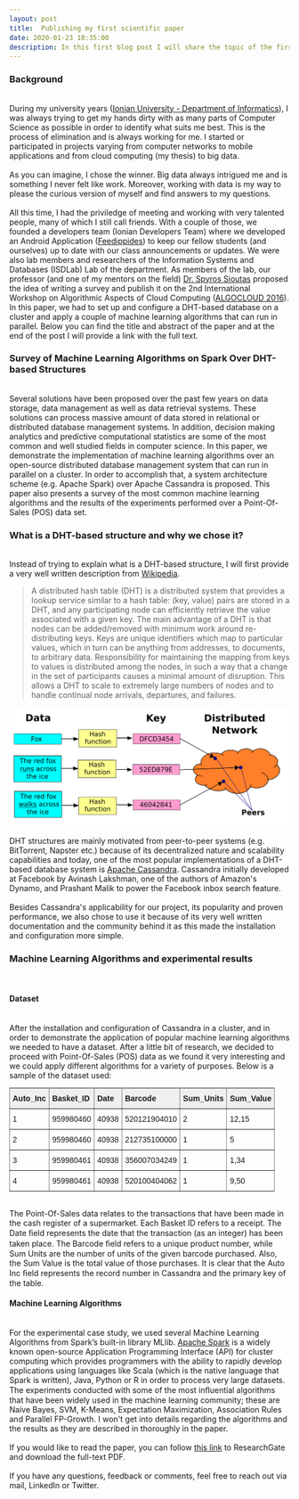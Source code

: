```yaml
---
layout: post
title:  Publishing my first scientific paper
date: 2020-01-23 10:35:00
description: In this first blog post I will share the topic of the first and only (at the moment) paper I published along with some very distinguished and talented professors and colleagues.
---
```


### Background
<br/>
During my university years (<a href="http://di.ionio.gr/en/" target="blank">Ionian University - Department of Informatics</a>), I was always trying to get my hands dirty with as many parts of Computer Science as possible in order to identify what suits me best. This is the process of elimination and is always working for me. I started or participated in projects varying from computer networks to mobile applications and from cloud computing (my thesis) to big data. 
<br/><br/>
As you can imagine, I chose the winner. Big data always intrigued me and is something I never felt like work. Moreover, working with data is my way to please the curious version of myself and find answers to my questions.
<br/><br/>
All this time, I had the priviledge of meeting and working with very talented people, many of which I still call friends. With a couple of those, we founded a developers team (Ionian Developers Team) where we developed an Android Application (<a href="https://ionio.gr/gr/news/6265/" target="blank">Feedippides</a>) to keep our fellow students (and ourselves) up to date with our class announcements or updates. We were also lab members and researchers of the Information Systems and Databases (ISDLab) Lab of the department. As members of the lab, our professor (and one of my mentors on the field) <a href="https://www.ceid.upatras.gr/en/staff/faculty/sioutas-spyros" target="blank">Dr. Spyros Sioutas</a> proposed the idea of writing a survey and publish it on the 2nd International Workshop on Algorithmic Aspects of Cloud Computing (<a href="https://conferences.au.dk/algo16/algocloud/" target="blank">ALGOCLOUD 2016</a>). In this paper, we had to set up and configure a DHT-based database on a cluster and apply a couple of machine learning algorithms that can run in parallel. Below you can find the title and abstract of the paper and at the end of the post I will provide a link with the full text.

### Survey of Machine Learning Algorithms on Spark Over DHT-based Structures
<br/>
Several solutions have been proposed over the past few years on data storage, data management as well as data retrieval systems. These solutions can process massive amount of data stored in relational or distributed database management systems. In addition, decision making analytics and predictive computational statistics are some of the most common and well studied fields in computer science. In this paper, we demonstrate the implementation of machine learning algorithms over an open-source distributed database management system that can run in parallel on a cluster. In order to accomplish that, a system architecture scheme (e.g. Apache Spark) over Apache Cassandra is proposed. This paper also presents a survey of the most common machine learning algorithms and the results of the experiments performed over a Point-Of-Sales (POS) data set.

### What is a DHT-based structure and why we chose it?
<br/>
Instead of trying to explain what is a DHT-based structure, I will first provide a very well written description from <a href="https://en.wikipedia.org/wiki/Distributed_hash_table" target="blank">Wikipedia</a>.
<br/>
<blockquote>
A distributed hash table (DHT) is a distributed system that provides a lookup service similar to a hash table: (key, value) pairs are stored in a DHT, and any participating node can efficiently retrieve the value associated with a given key. The main advantage of a DHT is that nodes can be added/removed with minimum work around re-distributing keys. Keys are unique identifiers which map to particular values, which in turn can be anything from addresses, to documents, to arbitrary data. Responsibility for maintaining the mapping from keys to values is distributed among the nodes, in such a way that a change in the set of participants causes a minimal amount of disruption. This allows a DHT to scale to extremely large numbers of nodes and to handle continual node arrivals, departures, and failures.
</blockquote>

<div class="img_row">
	<img class="col three" src="/img/post_1/DHT.svg">
</div>
<br/>
DHT structures are mainly motivated from peer-to-peer systems (e.g. BitTorrent, Napster etc.) because of its decentralized nature and scalability capabilities and today, one of the most popular implementations of a DHT-based database system is <a href="http://cassandra.apache.org/" target="blank">Apache Cassandra</a>. Cassandra initially developed at Facebook by Avinash Lakshman, one of the authors of Amazon's Dynamo, and Prashant Malik to power the Facebook inbox search feature.
<br/><br/>
Besides Cassandra's applicability for our project, its popularity and proven performance, we also chose to use it because of its very well written documentation and the community behind it as this made the installation and configuration more simple. 

### Machine Learning Algorithms and experimental results
<br/>

#### Dataset
<br/>
After the installation and configuration of Cassandra in a cluster, and in order to demonstrate the application of popular machine learning algorithms we needed to have a dataset. After a little bit of research, we decided to proceed with Point-Of-Sales (POS) data as we found it very interesting and we could apply different algorithms for a variety of purposes. Below is a sample of the dataset used:
<br/>
<style type="text/css">
.tg  {border-collapse:collapse;border-spacing:0;}
.tg td{font-family:Arial, sans-serif;font-size:14px;padding:10px 5px;border-style:solid;border-width:1px;overflow:hidden;word-break:normal;border-color:black;}
.tg th{font-family:Arial, sans-serif;font-size:14px;font-weight:normal;padding:10px 5px;border-style:solid;border-width:1px;overflow:hidden;word-break:normal;border-color:black;}
.tg .tg-dvid{font-weight:bold;background-color:#efefef;border-color:inherit;text-align:left;vertical-align:top}
.tg .tg-wkkj{font-weight:bold;background-color:#efefef;border-color:inherit;text-align:left;vertical-align:top}
.tg .tg-0pky{border-color:inherit;text-align:left;vertical-align:top}
</style>
<table class="tg" style="width: 100% !important">
  <tr>
    <th class="tg-wkkj">Auto_Inc</th>
    <th class="tg-dvid">Basket_ID</th>
    <th class="tg-dvid">Date</th>
    <th class="tg-dvid">Barcode</th>
    <th class="tg-dvid">Sum_Units</th>
    <th class="tg-dvid">Sum_Value</th>
  </tr>
  <tr>
    <td class="tg-0pky">1</td>
    <td class="tg-0pky">959980460</td>
    <td class="tg-0pky">40938</td>
    <td class="tg-0pky">520121904010</td>
    <td class="tg-0pky">2</td>
    <td class="tg-0pky">12,15</td>
  </tr>
  <tr>
    <td class="tg-0pky">2</td>
    <td class="tg-0pky">959980460</td>
    <td class="tg-0pky">40938</td>
    <td class="tg-0pky">212735100000</td>
    <td class="tg-0pky">1</td>
    <td class="tg-0pky">5</td>
  </tr>
  <tr>
    <td class="tg-0pky">3</td>
    <td class="tg-0pky">959980461</td>
    <td class="tg-0pky">40938</td>
    <td class="tg-0pky">356007034249</td>
    <td class="tg-0pky">1</td>
    <td class="tg-0pky">1,34</td>
  </tr>
  <tr>
    <td class="tg-0pky">4</td>
    <td class="tg-0pky">959980461</td>
    <td class="tg-0pky">40938</td>
    <td class="tg-0pky">520100404062</td>
    <td class="tg-0pky">1</td>
    <td class="tg-0pky">9,50</td>
  </tr>
</table>
<br/>
The Point-Of-Sales data relates to the transactions that have been made in the cash register of a supermarket. Each Basket ID refers to a receipt. The Date ﬁeld represents the date that the transaction (as an integer) has been taken place. The Barcode ﬁeld refers to a unique product number, while Sum Units are the number of units of the given barcode purchased. Also, the Sum Value is the total value of those purchases. It is clear that the Auto Inc ﬁeld represents the record number in Cassandra and the primary key of the table.

#### Machine Learning Algorithms
<br/>
For the experimental case study, we used several Machine Learning Algorithms from Spark’s built-in library MLlib. <a href="https://spark.apache.org/" target="blank">Apache Spark</a> is a widely known open-source Application Programming Interface (API) for cluster computing which provides programmers with the ability to rapidly develop applications using languages like Scala (which is the native language that Spark is written), Java, Python or R in order to process very large datasets. The experiments conducted with some of the most inﬂuential algorithms that have been widely used in the machine learning community; these are Naive Bayes, SVM, K-Means, Expectation Maximization, Association Rules and Parallel FP-Growth. I won't get into details regarding the algorithms and the results as they are described in thoroughly in the paper.
<br/><br/>
If you would like to read the paper, you can follow <a href="https://www.researchgate.net/publication/311910023_Survey_of_machine_learning_algorithms_on_Spark_over_DHT-based_Structures" target="blank">this link</a> to ResearchGate and download the full-text PDF.
<br/><br/>
If you have any questions, feedback or comments, feel free to reach out via mail, LinkedIn or Twitter.